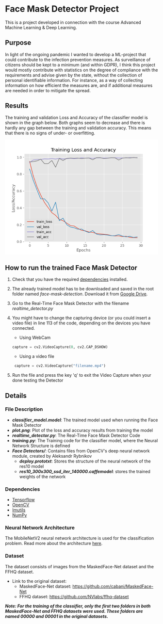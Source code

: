 # Face Mask Detector Project
This is a project developed in connection with the course Advanced Machine Learning & Deep Learning.

## Purpose
In light of the ongoing pandemic I wanted to develop a ML-project that could contribute to the infection prevention 
measures. As surveillance of citizens should be kept to a minimum (and within GDPR), I think this project would mostly 
contribute with statistics on the degree of compliance with the requirements and advise given by the state, without the 
collection of personal identifiable information. For instance, as a way of collecting information on how efficient the 
measures are, and if additional measures are needed in order to mitigate the spread.

## Results
The training and validation Loss and Accuracy of the classifier model is shown in the graph below. Both graphs seem to 
decrease and there is hardly any gap between the training and validation accuracy. This means that there is no signs of under- 
or overfitting.

![Plotted Loss/Accuracy Graph](plot.png "Plot")

## How to run the trained Face Mask Detector
1. Check that you have the required [dependencies](#dependencies) installed.
2. The already trained model has to be downloaded and saved in the root folder named *face-mask-detection*.
Download it from [Google Drive](https://drive.google.com/file/d/1bsa-TjEF0iY0yGaj6xJbTm8HsElN-i9J/view?usp=sharing).
3. Go to the Real-Time Face Mask Detector with the filename *realtime_detector.py*
4. You might have to change the capturing device (or you could insert a video file) in line 113 of the code, depending 
on the devices you have connected.

    * Using WebCam
    ```python
    capture = cv2.VideoCapture(0, cv2.CAP_DSHOW)
    ```
   * Using a video file
   ```python
    capture = cv2.VideoCapture("filename.mp4")
    ```
   
5. Run the file and press the key 'q' to exit the Video Capture when your done testing the Detector

## Details
### File Description
* ***classifier_model.model***: The trained model used when running the Face Mask Detector
* ***plot.png***: Plot of the loss and accuracy results from training the model
* ***realtime_detector.py***: The Real-Time Face Mask Detector Code
* ***training.py***: The Training code for the classifier model, where the Neural Network Structure is defined
* ***Face Detectors/***: Contains files from OpenCV's deep neural network module, created by Aleksandr Rybnikov
	* ***deploy.prototxt***: Stores the structure of the neural network of the res10 model
	* ***res10_300x300_ssd_iter_140000.caffemodel***: stores the trained weights of the network

### Dependencies
* [Tensorflow](https://www.tensorflow.org/install)
* [OpenCV](https://pypi.org/project/opencv-python/)
* [Imutils](https://pypi.org/project/imutils/)
* [NumPy](https://numpy.org/install/)

### Neural Network Architecture
The MobileNetV2 neural network architecture is used for the classification problem. Read more about the architecture 
[here](https://arxiv.org/abs/1801.04381).

### Dataset
The dataset consists of images from the MaskedFace-Net dataset and the FFHQ dataset.
- Link to the original dataset:
  - MaskedFace-Net dataset: https://github.com/cabani/MaskedFace-Net
  - FFHQ dataset: https://github.com/NVlabs/ffhq-dataset
  
***Note: For the training of the classifier, only the first two folders in both MaskedFace-Net and FFHQ datasets were used. 
These folders are named 00000 and 00001 in the original datasets.***
